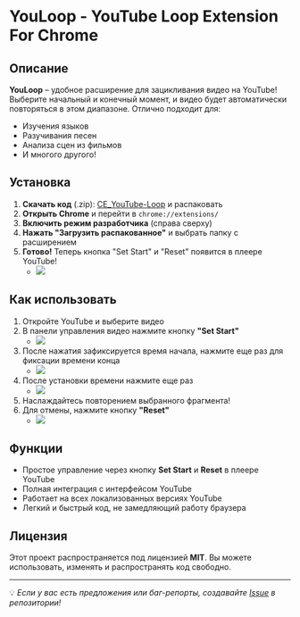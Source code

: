 # YouLoop - YouTube Loop Extension For Chrome

## Описание
**YouLoop** – удобное расширение для зацикливания видео на YouTube! Выберите начальный и конечный момент, и видео будет автоматически повторяться в этом диапазоне. Отлично подходит для:
- Изучения языков 
- Разучивания песен
- Анализа сцен из фильмов
- И многого другого!

## Установка
1. **Скачать код** (.zip): [CE_YouTube-Loop](https://github.com/Lognix/CE_YouTube-Loop) и распаковать 
2. **Открыть Chrome** и перейти в `chrome://extensions/`
3. **Включить режим разработчика** (справа сверху)
4. **Нажать "Загрузить распакованное"** и выбрать папку с расширением
5. **Готово!** Теперь кнопка "Set Start" и "Reset" появится в плеере YouTube!
   - ![](https://github.com/user-attachments/assets/d8c78536-84c0-4569-829a-fe2447751761)


## Как использовать
1. Откройте YouTube и выберите видео 
2. В панели управления видео нажмите кнопку **"Set Start"**
   - ![](https://github.com/user-attachments/assets/d8c78536-84c0-4569-829a-fe2447751761)
4. После нажатия зафиксируется время начала, нажмите еще раз для фиксации времени конца
   - ![](https://github.com/user-attachments/assets/99826489-6815-46fb-8716-23ad8ec7a20c)
6. После установки времени нажмите еще раз
   - ![](https://github.com/user-attachments/assets/8d56bec9-7a85-4c93-864d-085e8fb1e13b)
8. Наслаждайтесь повторением выбранного фрагмента!
9. Для отмены, нажмите кнопку **"Reset"**
   - ![](https://github.com/user-attachments/assets/e744cb02-8ed0-40f3-b4c2-faf2514ee02e)

## Функции
- Простое управление через кнопку **Set Start** и **Reset** в плеере YouTube
- Полная интеграция с интерфейсом YouTube
- Работает на всех локализованных версиях YouTube
- Легкий и быстрый код, не замедляющий работу браузера

## Лицензия
Этот проект распространяется под лицензией **MIT**. Вы можете использовать, изменять и распространять код свободно.

---
💡 *Если у вас есть предложения или баг-репорты, создавайте [Issue](https://github.com/Lognix/CE_YouTube-Loop/issues) в репозитории!*

